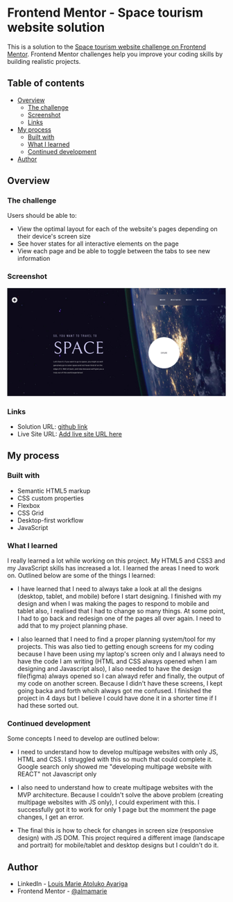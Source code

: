# Frontend Mentor - Space tourism website solution

This is a solution to the [Space tourism website challenge on Frontend Mentor](https://www.frontendmentor.io/challenges/space-tourism-multipage-website-gRWj1URZ3). Frontend Mentor challenges help you improve your coding skills by building realistic projects.

## Table of contents

- [Overview](#overview)
  - [The challenge](#the-challenge)
  - [Screenshot](#screenshot)
  - [Links](#links)
- [My process](#my-process)
  - [Built with](#built-with)
  - [What I learned](#what-i-learned)
  - [Continued development](#continued-development)
- [Author](#author)

## Overview

### The challenge

Users should be able to:

- View the optimal layout for each of the website's pages depending on their device's screen size
- See hover states for all interactive elements on the page
- View each page and be able to toggle between the tabs to see new information

### Screenshot

![screenshot of final project's landing page](final_project_screenshots/landing_page.png)

### Links

- Solution URL: [github link](https://github.com/almamarie/HTML-CSS-Space-tourism-website-Frontend-Masters.git)
- Live Site URL: [Add live site URL here](https://your-live-site-url.com)

## My process

### Built with

- Semantic HTML5 markup
- CSS custom properties
- Flexbox
- CSS Grid
- Desktop-first workflow
- JavaScript

### What I learned

I really learned a lot while working on this project. My HTML5 and CSS3 and my JavaScript skills has increased a lot. I learned the areas I need to work on. Outlined below are some of the things I learned:

- I have learned that I need to always take a look at all the designs (desktop, tablet, and mobile) before I start designing. I finished with my design and when I was making the pages to respond to mobile and tablet also, I realised that I had to change so many things. At some point, I had to go back and redesign one of the pages all over again. I need to add that to my project planning phase.

- I also learned that I need to find a proper planning system/tool for my projects. This was also tied to getting enough screens for my coding because I have been using my laptop's screen only and I always need to have the code I am writing (HTML and CSS always opened when I am designing and Javascript also), I also needed to have the design file(figma) always opened so I can alwayd refer and finally, the output of my code on another screen. Because I didn't have these screens, I kept going backa and forth whcih always got me confused. I finished the project in 4 days but I believe I could have done it in a shorter time if I had these sorted out.

### Continued development

Some concepts I need to develop are outlined below:

- I need to understand how to develop multipage websites with only JS, HTML and CSS. I struggled with this so much that could complete it. Google search only showed me "developing multipage website with REACT" not Javascript only

- I also need to understand how to create multipage websites with the MVP architecture. Because I couldn't solve the above problem (creating multipage websites with JS only), I could experiment with this. I successfully got it to work for only 1 page but the momment the page changes, I get an error.

- The final this is how to check for changes in screen size (responsive design) with JS DOM. This project required a different image (landscape and portrait) for mobile/tablet and desktop designs but I couldn't do it.

## Author

- LinkedIn - [Louis Marie Atoluko Ayariga](www.linkedin.com/in/marieloumar)
- Frontend Mentor - [@almamarie](https://www.frontendmentor.io/profile/almamarie)
